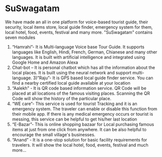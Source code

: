 # SuSwagatam
We have made an all in one platform for voice-based tourist guide, their security, local items store, local guide finder, emergency system for them, local hotel, food, events, festival and many more.
"SuSwagatam" contains seven modules
1) “Hamrahi”- It is Multi-language Voice base Tour Guide. It supports languages like English, Hindi, French, German, Chianese and many other languages. It is built with artificial intelligence and integrated using Google Home and Amazon Alexa
2) Chat-bot – It is personal chatbot which has all the information about the local places. It is built using the neural network and support multi-language. 
3)”Raju”- It is GPS based local guide finder service. You can find a nearby certified local guide available at your location
4) “Aalekh” - It is QR code based information service. QR Code will be placed at all locations of the famous visiting places. Scanning the QR Code will show the history of the particular place.
5) “WE care”- This service is used for tourist Tracking and it is an emergency system. The traveler can enable or disable this function from their mobile app. If there is any medical emergency occurs or tourist is messing, this service can be helpful to get his/her last location
6) “E-Bazar”- This is online shopping bazaar for Local purchasing famous items at just from one click from anywhere. It can be also helpful to encourage the small village's businesses.
7) “Anand” - It is a one-stop solution for basic facility requirements for travelers. It will show the local hotel, food, events, festival and much more…
